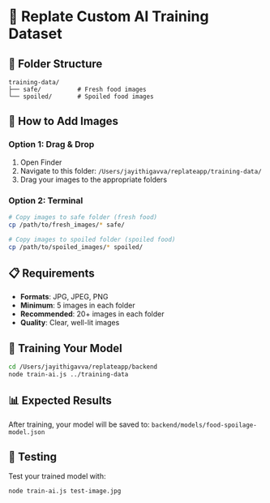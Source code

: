 # 🤖 Replate Custom AI Training Dataset

## 📁 Folder Structure
```
training-data/
├── safe/          # Fresh food images
└── spoiled/       # Spoiled food images
```

## 📸 How to Add Images

### Option 1: Drag & Drop
1. Open Finder
2. Navigate to this folder: `/Users/jayithigavva/replateapp/training-data/`
3. Drag your images to the appropriate folders

### Option 2: Terminal
```bash
# Copy images to safe folder (fresh food)
cp /path/to/fresh_images/* safe/

# Copy images to spoiled folder (spoiled food)
cp /path/to/spoiled_images/* spoiled/
```

## 📋 Requirements
- **Formats**: JPG, JPEG, PNG
- **Minimum**: 5 images in each folder
- **Recommended**: 20+ images in each folder
- **Quality**: Clear, well-lit images

## 🚀 Training Your Model
```bash
cd /Users/jayithigavva/replateapp/backend
node train-ai.js ../training-data
```

## 📊 Expected Results
After training, your model will be saved to:
`backend/models/food-spoilage-model.json`

## 🎯 Testing
Test your trained model with:
```bash
node train-ai.js test-image.jpg
```
